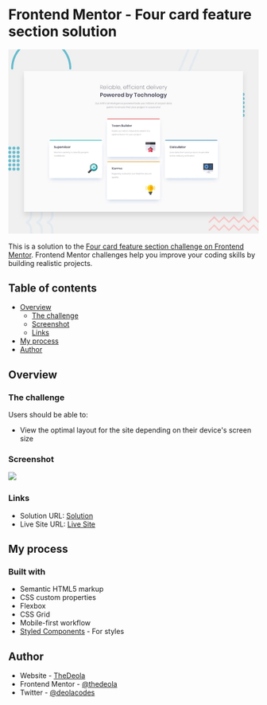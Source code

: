 # Frontend Mentor - Four card feature section solution
![Design preview for the Four card feature section coding challenge](./design/desktop-preview.jpg)

This is a solution to the [Four card feature section challenge on Frontend Mentor](https://www.frontendmentor.io/challenges/four-card-feature-section-weK1eFYK). Frontend Mentor challenges help you improve your coding skills by building realistic projects. 

## Table of contents

- [Overview](#overview)
  - [The challenge](#the-challenge)
  - [Screenshot](#screenshot)
  - [Links](#links)
- [My process](#my-process)
- [Author](#author)

## Overview

### The challenge

Users should be able to:

- View the optimal layout for the site depending on their device's screen size

### Screenshot

![](./screenshot.jpg)


### Links

- Solution URL: [Solution](https://github.com/TheDeola/four-card-feature-section-master)
- Live Site URL: [Live Site](https://four-master-card-feature.netlify.app/)

## My process

### Built with

- Semantic HTML5 markup
- CSS custom properties
- Flexbox
- CSS Grid
- Mobile-first workflow
- [Styled Components](https://styled-components.com/) - For styles


## Author

- Website - [TheDeola](https://thedeola.netlify.app/)
- Frontend Mentor - [@thedeola](https://www.frontendmentor.io/profile/thedeola)
- Twitter - [@deolacodes](https://www.twitter.com/deolacodes)
